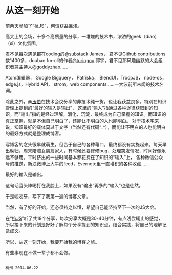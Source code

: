 从这一刻开始
===========

前两天参加了“[杭JS](http://2014.jsconf.cn/)”，何谓获益匪浅。

高大上的会场，十多个高质量的分享，一堆堆的技术书，浓浓的geek（diao）（si）文化氛围。

君不见每次遇见都在coding的[@substack](https://github.com/substack) James， 君不见Github contributions数1400多，douban.fm-cli的作者[@turingou](https://github.com/turingou) 郭宇，君不见那风趣幽默的大会组织者兼主持人[@goddyzhao](http://goddyzhao.me/)......

Atom编辑器， Google Bigquery， Patriska， BlendUI，TroopJS， node-os，edge.js，Hybrid API， strom，web components......一大波前所未闻的技术名词。

除此之外，[@玉伯](http://lifesinger.github.io/)在技术会议分享的非技术纯干货，也让我获益良多。特别在知识管理上提到的“最好的输入是输出”， 这里的“输入”指通过各种途径获取到的知识，而“输出”指的是经过理解，消化，沉淀，最终成为自己掌握的知识。而知识的真正掌握，就是不但自己明白了，还能让不明白的人也能明白。 对于技术宅来说，知识最好的载体莫过于文字（当然还有代码^_^），而能让不明白的人也能明白的最好方式就是整理成博客。

写博客的念头很早就萌生，但苦于自己的各种藉口，最终都没有实施起来。每天早出晚归，周末陪陪女朋友家人，有时候还要修修bug，处理突发情况，时间好像永远不够用。平时挤出的一些时间基本都花费在了知识的“输入”上， 各种微信公众号的推送，新浪微博上大牛的feed，Evernote里一直堆积的各种收藏......

最好的输入是输出。

这句话当头棒喝打在我脸上，如果没有“输出”再多的“输入”也是徒然。

于是咬咬牙，写下了我第一遍的博客文章。

当然，有了好的开始，还必须持之以恒，希望自己能坚持至下一次的JS大会。

在“[杭JS](http://2014.jsconf.cn/)”听了共18个分享，每次分享大概是30-40分钟，有点浅尝辄止的感觉，所以接下来的计划是好好了解每个分享提到的知识点，结合实践，将自己的理解记录成文。

所以，从这一刻开始，我要开始我的博客之旅。

有些事现在不做一辈子都不会做。
  
  
  
                                                                                                     杭州 2014.06.22 
